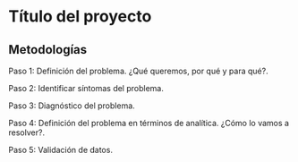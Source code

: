 # Título del proyecto

## Metodologías

Paso 1: Definición del problema. ¿Qué queremos, por qué y para qué?.

Paso 2: Identificar síntomas del problema.

Paso 3: Diagnóstico del problema.

Paso 4: Definición del problema en términos de analítica. ¿Cómo lo vamos a resolver?.

Paso 5: Validación de datos.
